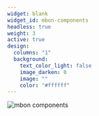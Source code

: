 ```yaml
---
widget: blank
widget_id: mbon-components
headless: true
weight: 3
active: true
design:
  columns: "1"
  background:
    text_color_light: false
    image_darken: 0
    image: ""
    color: "#ffffff"
---
```

![mbon components](/media_content/home/mbon-components_mbon_components.jpeg)
